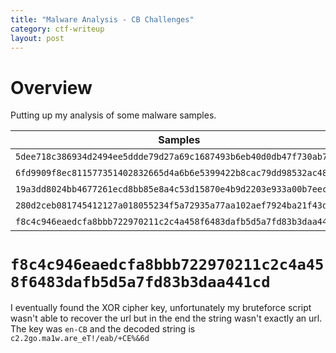 ```yaml
---
title: "Malware Analysis - CB Challenges"
category: ctf-writeup
layout: post
---
```


# Overview

Putting up my analysis of some malware samples.

| Samples | Report |
|--- |--- |
|`5dee718c386934d2494ee5ddde79d27a69c1687493b6eb40d0db47f730ab76fb`| [View](/assets/pdfs/Sample_5dee71.pdf) |
|`6fd9909f8ec811577351402832665d4a6b6e5399422b8cac79dd98532ac48913`| [View](/assets/pdfs/Sample_6fd990.pdf) |
|`19a3dd8024bb4677261ecd8bb85e8a4c53d15870e4b9d2203e933a00b7eecb85`| [View](/assets/pdfs/Sample_19a3dd.pdf) |
|`280d2ceb081745412127a018055234f5a72935a77aa102aef7924ba21f43d4ee`| [View](/assets/pdfs/Sample_280d2c.pdf) |
|`f8c4c946eaedcfa8bbb722970211c2c4a458f6483dafb5d5a7fd83b3daa441cd`| [View](/assets/pdfs/Sample_f8c4c9.pdf) |

# `f8c4c946eaedcfa8bbb722970211c2c4a458f6483dafb5d5a7fd83b3daa441cd` 

I eventually found the XOR cipher key, unfortunately my bruteforce script wasn't able to recover the url but in the end the string wasn't exactly an url. The key was `en-CB` and the decoded string is `c2.2go.ma1w.are_eT!/eab/+CE%&6d`